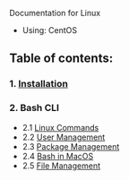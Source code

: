 Documentation for Linux

- Using: CentOS

## Table of contents:

### 1. [Installation](1-Installation/1-Installation.md)

### 2. Bash CLI

- 2.1 [Linux Commands](2-BashCLI/2.1-Commands.md)
- 2.2 [User Management](2-BashCLI/2.2-UserManagement.md)
- 2.3 [Package Management](2-BashCLI/2.3-PackageManagement.md)
- 2.4 [Bash in MacOS](2-BashCLI/2.4-BashMacOS.md)
- 2.5 [File Management](2-BashCLI/2.5-FileManagement.md)

<!--

> [!NOTE]
> Useful information that users should know, even when skimming content.

> [!TIP]
> Helpful advice for doing things better or more easily.

> [!IMPORTANT]
> Key information users need to know to achieve their goal.

> [!WARNING]
> Urgent info that needs immediate user attention to avoid problems.

> [!CAUTION]
> Advises about risks or negative outcomes of certain actions.
 -->
